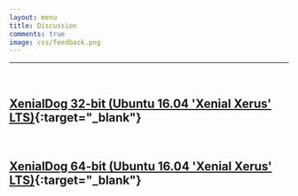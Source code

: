 ```yaml
---
layout: menu
title: Discussion
comments: true
image: css/feedback.png
---
```


---    
<br>

##  [XenialDog 32-bit (Ubuntu 16.04 'Xenial Xerus' LTS)](html/xen32.html){:target="_blank"}      
&nbsp;     

##  [XenialDog 64-bit (Ubuntu 16.04 'Xenial Xerus' LTS)](html/xen64.html){:target="_blank"}

&nbsp;   

&nbsp;   

&nbsp;  




